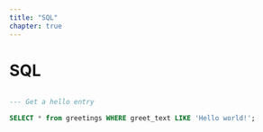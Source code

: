 ```yaml
---
title: "SQL"
chapter: true
---
```

# SQL

```sql

--- Get a hello entry

SELECT * from greetings WHERE greet_text LIKE 'Hello world!';

```